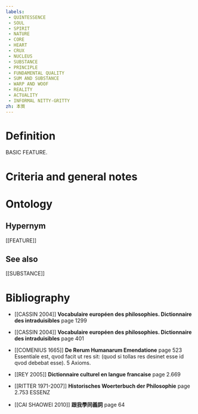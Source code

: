 ```yaml
---
labels: 
 - QUINTESSENCE
 - SOUL
 - SPIRIT
 - NATURE
 - CORE
 - HEART
 - CRUX
 - NUCLEUS
 - SUBSTANCE
 - PRINCIPLE
 - FUNDAMENTAL QUALITY
 - SUM AND SUBSTANCE
 - WARP AND WOOF
 - REALITY
 - ACTUALITY
 - INFORMAL NITTY-GRITTY
zh: 本質
---
```


# Definition
BASIC FEATURE.
# Criteria and general notes
# Ontology

## Hypernym
[[FEATURE]]
## See also
[[SUBSTANCE]]
# Bibliography
- [[CASSIN 2004]]
**Vocabulaire européen des philosophies. Dictionnaire des intraduisibles** page 1299

- [[CASSIN 2004]]
**Vocabulaire européen des philosophies. Dictionnaire des intraduisibles** page 401

- [[COMENIUS 1665]]
**De Rerum Humanarum Emendatione** page 523
Essentiale est, qvod facit ut res sit: (quod si tollas res desinet esse id qvod debebat esse).
5 Axioms.
- [[REY 2005]]
**Dictionnaire culturel en langue francaise** page 2.669

- [[RITTER 1971-2007]]
**Historisches Woerterbuch der Philosophie** page 2.753
ESSENZ
- [[CAI SHAOWEI 2010]]
**跟我學同義詞** page 64
